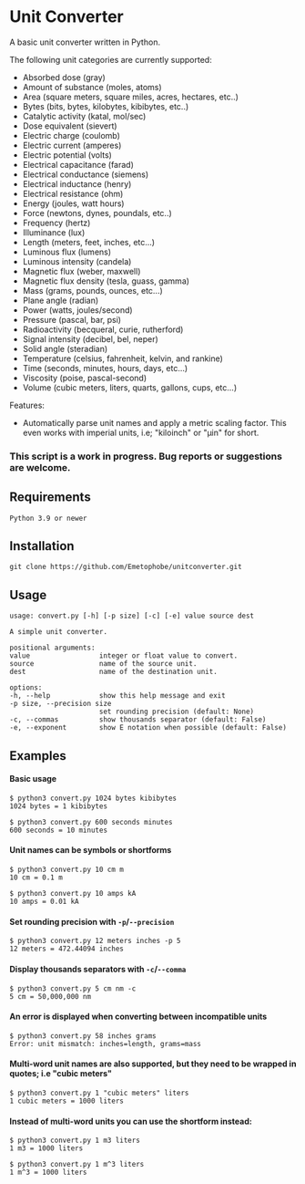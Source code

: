 # Unit Converter

A basic unit converter written in Python.

The following unit categories are currently supported:

* Absorbed dose (gray)
* Amount of substance (moles, atoms)
* Area (square meters, square miles, acres, hectares, etc..)
* Bytes (bits, bytes, kilobytes, kibibytes, etc..)
* Catalytic activity (katal, mol/sec)
* Dose equivalent (sievert)
* Electric charge (coulomb)
* Electric current (amperes)
* Electric potential (volts)
* Electrical capacitance (farad)
* Electrical conductance (siemens)
* Electrical inductance (henry)
* Electrical resistance (ohm)
* Energy (joules, watt hours)
* Force (newtons, dynes, poundals, etc..)
* Frequency (hertz)
* Illuminance (lux)
* Length (meters, feet, inches, etc...)
* Luminous flux (lumens)
* Luminous intensity (candela)
* Magnetic flux (weber, maxwell)
* Magnetic flux density (tesla, guass, gamma)
* Mass (grams, pounds, ounces, etc...)
* Plane angle (radian)
* Power (watts, joules/second)
* Pressure (pascal, bar, psi)
* Radioactivity (becqueral, curie, rutherford)
* Signal intensity (decibel, bel, neper)
* Solid angle (steradian)
* Temperature (celsius, fahrenheit, kelvin, and rankine)
* Time (seconds, minutes, hours, days, etc...)
* Viscosity (poise, pascal-second)
* Volume (cubic meters, liters, quarts, gallons, cups, etc...)

Features:

* Automatically parse unit names and apply a metric scaling factor. This even works with imperial units, i.e; "kiloinch" or "µin" for short.


### This script is a work in progress. Bug reports or suggestions are welcome.


## Requirements

    Python 3.9 or newer

## Installation

    git clone https://github.com/Emetophobe/unitconverter.git

## Usage

    usage: convert.py [-h] [-p size] [-c] [-e] value source dest

    A simple unit converter.

    positional arguments:
    value                 integer or float value to convert.
    source                name of the source unit.
    dest                  name of the destination unit.

    options:
    -h, --help            show this help message and exit
    -p size, --precision size
                          set rounding precision (default: None)
    -c, --commas          show thousands separator (default: False)
    -e, --exponent        show E notation when possible (default: False)

## Examples

#### Basic usage

    $ python3 convert.py 1024 bytes kibibytes
    1024 bytes = 1 kibibytes

    $ python3 convert.py 600 seconds minutes
    600 seconds = 10 minutes

#### Unit names can be symbols or shortforms

    $ python3 convert.py 10 cm m
    10 cm = 0.1 m

    $ python3 convert.py 10 amps kA
    10 amps = 0.01 kA

#### Set rounding precision with `-p`/`--precision`

    $ python3 convert.py 12 meters inches -p 5
    12 meters = 472.44094 inches

#### Display thousands separators with `-c`/`--comma`

    $ python3 convert.py 5 cm nm -c
    5 cm = 50,000,000 nm

#### An error is displayed when converting between incompatible units

    $ python3 convert.py 58 inches grams
    Error: unit mismatch: inches=length, grams=mass

#### Multi-word unit names are also supported, but they need to be wrapped in quotes; i.e "cubic meters"

    $ python3 convert.py 1 "cubic meters" liters
    1 cubic meters = 1000 liters

#### Instead of multi-word units you can use the shortform instead:

    $ python3 convert.py 1 m3 liters
    1 m3 = 1000 liters

    $ python3 convert.py 1 m^3 liters
    1 m^3 = 1000 liters
